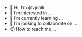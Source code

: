- 👋 Hi, I’m @vjnalli
- 👀 I’m interested in ...
- 🌱 I’m currently learning ...
- 💞️ I’m looking to collaborate on ...
- 📫 How to reach me ...

<!---
vjnalli/vjnalli is a ✨ special ✨ repository because its `README.md` (this file) appears on your GitHub profile.
You can click the Preview link to take a look at your changes.
--->
